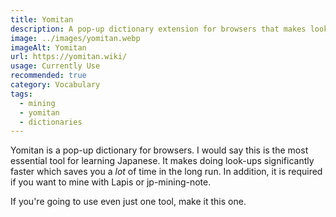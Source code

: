 ```yaml
---
title: Yomitan
description: A pop-up dictionary extension for browsers that makes look-ups quick and easy.
image: ../images/yomitan.webp
imageAlt: Yomitan
url: https://yomitan.wiki/
usage: Currently Use
recommended: true
category: Vocabulary
tags:
  - mining
  - yomitan
  - dictionaries
---
```

Yomitan is a pop-up dictionary for browsers. I would say this is the most essential tool for learning Japanese. It makes doing look-ups significantly faster which saves you a *lot* of time in the long run. In addition, it is required if you want to mine with Lapis or jp-mining-note.

If you're going to use even just one tool, make it this one.